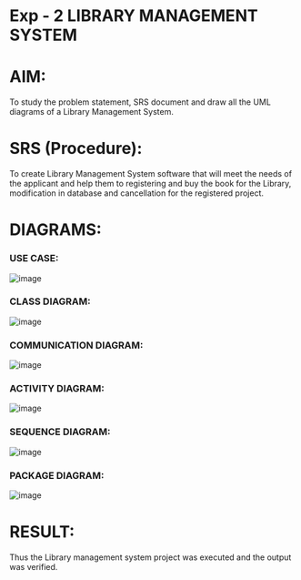 # Exp - 2 LIBRARY MANAGEMENT SYSTEM

# AIM:
To study the problem statement, SRS document and draw all the UML diagrams of a Library Management System.
# SRS (Procedure):
To create Library Management System software that will meet the needs of the applicant and help them to registering and buy the book for the Library, modification in database and cancellation for the registered project.
# DIAGRAMS:
### USE CASE:
![image](https://github.com/user-attachments/assets/bb55a3ba-29b0-45de-bde8-95c566fefd73)

### CLASS DIAGRAM:

![image](https://github.com/user-attachments/assets/363178f4-d842-4c86-9b8e-b73924aef8f8)

### COMMUNICATION DIAGRAM:

![image](https://github.com/user-attachments/assets/5efbfdc9-b210-4a5d-ae33-fa19fb69a640)

### ACTIVITY DIAGRAM:

![image](https://github.com/user-attachments/assets/ea4a1df8-2cc2-4e84-862c-f86fa26a952d)

### SEQUENCE DIAGRAM:

![image](https://github.com/user-attachments/assets/11aad11b-2756-4215-b86a-ab2b465059a3)

### PACKAGE DIAGRAM:

![image](https://github.com/user-attachments/assets/ca1f71fb-ff25-402d-acd7-489e56a16cf5)

# RESULT:

Thus the Library management system project was executed and the output was verified.
